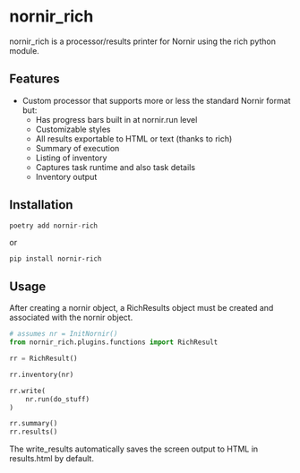 # nornir_rich

nornir_rich is a processor/results printer for Nornir using the rich python module.

## Features
- Custom processor that supports more or less the standard Nornir format but:
    - Has progress bars built in at nornir.run level
    - Customizable styles
    - All results exportable to HTML or text (thanks to rich)
    - Summary of execution
    - Listing of inventory
    - Captures task runtime and also task details
    - Inventory output

## Installation
```python
poetry add nornir-rich
```
or
```
pip install nornir-rich
```

## Usage
After creating a nornir object, a RichResults object must be created and associated with the nornir object.

```python
# assumes nr = InitNornir()
from nornir_rich.plugins.functions import RichResult

rr = RichResult()

rr.inventory(nr)

rr.write(
    nr.run(do_stuff)
)

rr.summary()
rr.results()
```

The write_results automatically saves the screen output to HTML in results.html by default.